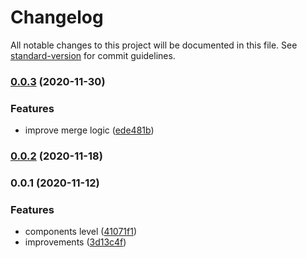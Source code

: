 # Changelog

All notable changes to this project will be documented in this file. See [standard-version](https://github.com/conventional-changelog/standard-version) for commit guidelines.

### [0.0.3](https://github.com/nuxt-community/nuxt-extend/compare/v0.0.2...v0.0.3) (2020-11-30)


### Features

* improve merge logic ([ede481b](https://github.com/nuxt-community/nuxt-extend/commit/ede481b55e2292577959307f4618cf3fb6ea635e))

### [0.0.2](https://github.com/nuxt-community/nuxt-extend/compare/v0.0.1...v0.0.2) (2020-11-18)

### 0.0.1 (2020-11-12)


### Features

* components level ([41071f1](https://github.com/nuxt-community/nuxt-extend/commit/41071f1ef8e9e627e0f40e5ddc32eecc596f691d))
* improvements ([3d13c4f](https://github.com/nuxt-community/nuxt-extend/commit/3d13c4f82ed5b92f438b82cf778706491b42e0ec))
